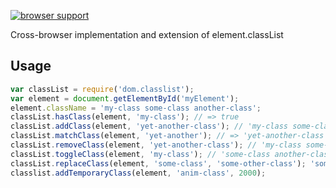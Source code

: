 [![browser support](http://ci.testling.com/USER/PROJECT.png)](http://ci.testling.com/popeindustries/dom.classlist)

Cross-browser implementation and extension of element.classList

## Usage
```javascript
var classList = require('dom.classlist');
var element = document.getElementById('myElement');
element.className = 'my-class some-class another-class';
classList.hasClass(element, 'my-class'); // => true
classList.addClass(element, 'yet-another-class'); // 'my-class some-class another-class yet-another-class'
classList.matchClass(element, 'yet-another'); // => 'yet-another-class'
classList.removeClass(element, 'yet-another-class'); // 'my-class some-class another-class'
classList.toggleClass(element, 'my-class'); // 'some-class another-class'
classList.replaceClass(element, 'some-class', 'some-other-class'); 'some-other-class another-class'
classlist.addTemporaryClass(element, 'anim-class', 2000);
```